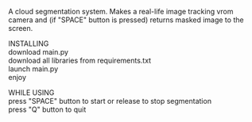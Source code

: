 A cloud segmentation system. Makes a real-life image tracking vrom camera and (if "SPACE" button is pressed) returns masked image to the screen.  
  
INSTALLING  
	download main.py  
	download all libraries from requirements.txt  
	launch main.py  
	enjoy  
  
WHILE USING  
	press "SPACE" button to start or release to stop segmentation  
	press "Q" button to quit  
